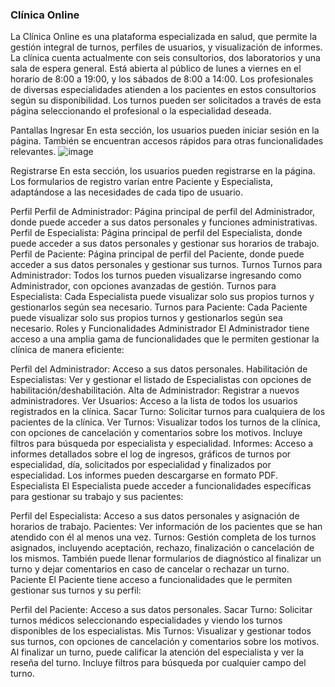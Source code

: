 ### Clínica Online
La Clínica Online es una plataforma especializada en salud, que permite la gestión integral de turnos, perfiles de usuarios, y visualización de informes. La clínica cuenta actualmente con seis consultorios, dos laboratorios y una sala de espera general. Está abierta al público de lunes a viernes en el horario de 8:00 a 19:00, y los sábados de 8:00 a 14:00. Los profesionales de diversas especialidades atienden a los pacientes en estos consultorios según su disponibilidad. Los turnos pueden ser solicitados a través de esta página seleccionando el profesional o la especialidad deseada.

Pantallas
Ingresar
En esta sección, los usuarios pueden iniciar sesión en la página. También se encuentran accesos rápidos para otras funcionalidades relevantes.
![image](https://github.com/francisco-allende/LaboIV-Tp-Clinica/assets/74782019/8359df8e-120a-4850-a10c-a38619757abd)

Registrarse
En esta sección, los usuarios pueden registrarse en la página. Los formularios de registro varían entre Paciente y Especialista, adaptándose a las necesidades de cada tipo de usuario.

Perfil
Perfil de Administrador: Página principal de perfil del Administrador, donde puede acceder a sus datos personales y funciones administrativas.
Perfil de Especialista: Página principal de perfil del Especialista, donde puede acceder a sus datos personales y gestionar sus horarios de trabajo.
Perfil de Paciente: Página principal de perfil del Paciente, donde puede acceder a sus datos personales y gestionar sus turnos.
Turnos
Turnos para Administrador: Todos los turnos pueden visualizarse ingresando como Administrador, con opciones avanzadas de gestión.
Turnos para Especialista: Cada Especialista puede visualizar solo sus propios turnos y gestionarlos según sea necesario.
Turnos para Paciente: Cada Paciente puede visualizar solo sus propios turnos y gestionarlos según sea necesario.
Roles y Funcionalidades
Administrador
El Administrador tiene acceso a una amplia gama de funcionalidades que le permiten gestionar la clínica de manera eficiente:

Perfil del Administrador: Acceso a sus datos personales.
Habilitación de Especialistas: Ver y gestionar el listado de Especialistas con opciones de habilitación/deshabilitación.
Alta de Administrador: Registrar a nuevos administradores.
Ver Usuarios: Acceso a la lista de todos los usuarios registrados en la clínica.
Sacar Turno: Solicitar turnos para cualquiera de los pacientes de la clínica.
Ver Turnos: Visualizar todos los turnos de la clínica, con opciones de cancelación y comentarios sobre los motivos. Incluye filtros para búsqueda por especialista y especialidad.
Informes: Acceso a informes detallados sobre el log de ingresos, gráficos de turnos por especialidad, día, solicitados por especialidad y finalizados por especialidad. Los informes pueden descargarse en formato PDF.
Especialista
El Especialista puede acceder a funcionalidades específicas para gestionar su trabajo y sus pacientes:

Perfil del Especialista: Acceso a sus datos personales y asignación de horarios de trabajo.
Pacientes: Ver información de los pacientes que se han atendido con él al menos una vez.
Turnos: Gestión completa de los turnos asignados, incluyendo aceptación, rechazo, finalización o cancelación de los mismos. También puede llenar formularios de diagnóstico al finalizar un turno y dejar comentarios en caso de cancelar o rechazar un turno.
Paciente
El Paciente tiene acceso a funcionalidades que le permiten gestionar sus turnos y su perfil:

Perfil del Paciente: Acceso a sus datos personales.
Sacar Turno: Solicitar turnos médicos seleccionando especialidades y viendo los turnos disponibles de los especialistas.
Mis Turnos: Visualizar y gestionar todos sus turnos, con opciones de cancelación y comentarios sobre los motivos. Al finalizar un turno, puede calificar la atención del especialista y ver la reseña del turno. Incluye filtros para búsqueda por cualquier campo del turno.



